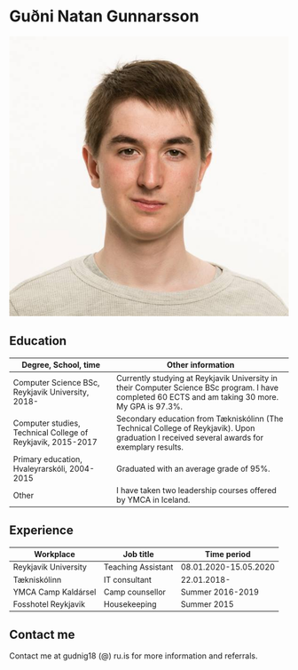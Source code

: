 # Guðni Natan Gunnarsson

![alt text](gudni.jpg "Guðni Natan Gunnarsson")

## Education

Degree, School, time                                        | Other information
----------------------------------------------------------- | --------------------------------------------------------------------------------------------------------------------------------------------------
Computer Science BSc, Reykjavik University, 2018-           | Currently studying at Reykjavik University in their Computer Science BSc program. I have completed 60 ECTS and am taking 30 more. My GPA is 97.3%.
Computer studies, Technical College of Reykjavik, 2015-2017 | Secondary education from Tækniskólinn (The Technical College of Reykjavik). Upon graduation I received several awards for exemplary results.
Primary education, Hvaleyrarskóli, 2004-2015                | Graduated with an average grade of 95%.
Other                                                       | I have taken two leadership courses offered by YMCA in Iceland.

## Experience

Workplace            | Job title          | Time period
-------------------- | ------------------ | ---------------------
Reykjavik University | Teaching Assistant | 08.01.2020-15.05.2020
Tækniskólinn         | IT consultant      | 22.01.2018-
YMCA Camp Kaldársel  | Camp counsellor    | Summer 2016-2019
Fosshotel Reykjavik  | Housekeeping       | Summer 2015

## Contact me

Contact me at gudnig18 (@) ru.is for more information and referrals.
